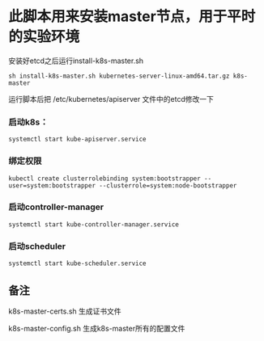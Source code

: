 # 此脚本用来安装master节点，用于平时的实验环境

安装好etcd之后运行install-k8s-master.sh

`sh install-k8s-master.sh kubernetes-server-linux-amd64.tar.gz k8s-master`

运行脚本后把 /etc/kubernetes/apiserver 文件中的etcd修改一下

### 启动k8s：
`systemctl start kube-apiserver.service`

### 绑定权限
`kubectl create clusterrolebinding system:bootstrapper --user=system:bootstrapper --clusterrole=system:node-bootstrapper`

### 启动controller-manager
`systemctl start kube-controller-manager.service`

### 启动scheduler
`systemctl start kube-scheduler.service`

## 备注

k8s-master-certs.sh 生成证书文件

k8s-master-config.sh 生成k8s-master所有的配置文件
